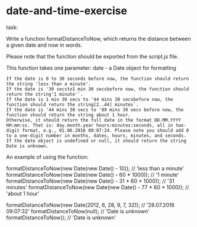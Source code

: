 # date-and-time-exercise

task:


Write a function formatDistanceToNow, which returns the distance between a given date and now in words.

Please note that the function should be exported from the script.js file.

This function takes one parameter: date - a Date object for formatting

    If the date is 0 to 30 seconds before now, the function should return the string 'less than a minute'.
    If the date is '30 secsto1 min 30 secsbefore now, the function should return the string'1 minute'`.
    If the date is 1 min 30 secs to '44 mins 30 secsbefore now, the function should return the string[2..44] minutes`.
    If the date is '44 mins 30 secs to '89 mins 30 secs before now, the function should return the string about 1 hour.
    Otherwise, it should return the full date in the format DD.MM.YYYY HH:mm:ss. That is: day.month.year hours:minutes:seconds, all in two-digit format, e.g., 01.06.2016 09:07:24. Please note you should add 0 to a one-digit number in months, dates, hours, minutes, and seconds.
    If the date object is undefined or null, it should return the string Date is unknown.

An example of using the function:

formatDistanceToNow(new Date(new Date() - 10)); // 'less than a minute'
formatDistanceToNow(new Date(new Date() - 60 * 1000)); // '1 minute'
formatDistanceToNow(new Date(new Date() - 31 * 60 * 1000)); // '31 minutes'
formatDistanceToNow(new Date(new Date() - 77 * 60 * 1000)); // 'about 1 hour'

formatDistanceToNow(new Date(2012, 6, 28, 9, 7, 32)); // '28.07.2016 09:07:32'
formatDistanceToNow(null); // 'Date is unknown'
formatDistanceToNow(); // 'Date is unknown'
